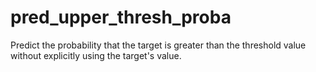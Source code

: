# pred_upper_thresh_proba
Predict the probability that the target is greater than the threshold value without explicitly using the target's value.
